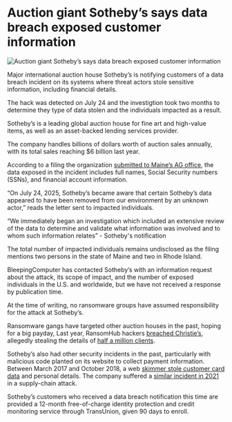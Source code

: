 # Auction giant Sotheby’s says data breach exposed customer information

![Auction giant Sotheby’s says data breach exposed customer information](https://www.bleepstatic.com/content/hl-images/2025/10/16/Sothebys.jpg)

Major international auction house Sotheby’s is notifying customers of a data breach incident on its systems where threat actors stole sensitive information, including financial details.

The hack was detected on July 24 and the investigtion took two months to determine they type of data stolen and the individuals impacted as a result.

Sotheby’s is a leading global auction house for fine art and high-value items, as well as an asset-backed lending services provider.

The company handles billions of dollars worth of auction sales annually, with its total sales reaching $6 billion last year.

According to a filing the organization [submitted to Maine’s AG office](https://www.maine.gov/agviewer/content/ag/985235c7-cb95-4be2-8792-a1252b4f8318/2e46843d-f16d-489d-905a-efee2175e06b.html), the data exposed in the incident includes full names, Social Security numbers (SSNs), and financial account information.

“On July 24, 2025, Sotheby’s became aware that certain Sotheby’s data appeared to have been removed from our environment by an unknown actor,” reads the letter sent to impacted individuals.

“We immediately began an investigation which included an extensive review of the data to determine and validate what information was involved and to whom such information relates” - Sotheby's notification

The total number of impacted individuals remains undisclosed as the filing mentions two persons in the state of Maine and two in Rhode Island.

BleepingComputer has contacted Sotheby’s with an information request about the attack, its scope of impact, and the number of exposed individuals in the U.S. and worldwide, but we have not received a response by publication time.

At the time of writing, no ransomware groups have assumed responsibility for the attack at Sotheby’s.

Ransomware gangs have targeted other auction houses in the past, hoping for a big payday, Last year, RansomHub hackers [breached Christie’s](https://www.bleepingcomputer.com/news/security/christies-confirms-breach-after-ransomhub-threatens-to-leak-data/), allegedly stealing the details of [half a million clients](https://www.bleepingcomputer.com/news/security/christies-starts-notifying-clients-of-ransomhub-data-breach/).

Sotheby’s also had other security incidents in the past, particularly with malicious code planted on its website to collect payment information. Between March 2017 and October 2018, a web [skimmer stole customer card data](https://cyberint.com/blog/research/nothing-fine-about-it-sothebys-data-breach/) and personal details. The company suffered a [similar incident in 2021](https://www.malwarebytes.com/blog/news/2022/01/card-skimmers-strike-sothebys-in-brightcove-supply-chain-attack) in a supply-chain attack.

Sotheby’s customers who received a data breach notification this time are provided a 12-month free-of-charge identity protection and credit monitoring service through TransUnion, given 90 days to enroll.